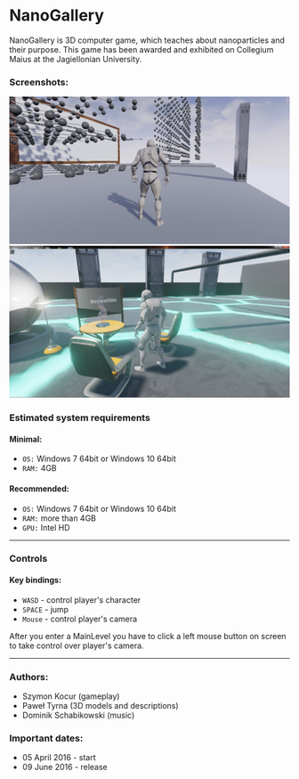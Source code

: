 # NanoGallery

NanoGallery is 3D computer game, which teaches about nanoparticles and their purpose. This game has been awarded and exhibited on Collegium Maius at the Jagiellonian University.

### Screenshots:
![Screenshot_1](Readme_Images/ss1.png)
![Screenshot_2](Readme_Images/ss2.png)

### Estimated system requirements
#### Minimal:
* `OS:` Windows 7 64bit or Windows 10 64bit
* `RAM:` 4GB

#### Recommended:
* `OS:` Windows 7 64bit or Windows 10 64bit
* `RAM:` more than 4GB
* `GPU:` Intel HD

---

### Controls
#### Key bindings:
* `WASD` - control player's character
* `SPACE` - jump
* `Mouse` - control player's camera

After you enter a MainLevel you have to click a left mouse button on screen to take control over player's camera.

---

### Authors:
* Szymon Kocur (gameplay)
* Paweł Tyrna (3D models and descriptions)
* Dominik Schabikowski (music)


### Important dates:
* 05 April 2016 - start
* 09 June 2016 - release
